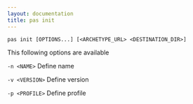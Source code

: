 ```yaml
---
layout: documentation
title: pas init
---
```


```
pas init [OPTIONS...] [<ARCHETYPE_URL> <DESTINATION_DIR>] 
```

This following options are available

`-n <NAME>` Define name

`-v <VERSION>` Define version

`-p <PROFILE>` Define profile